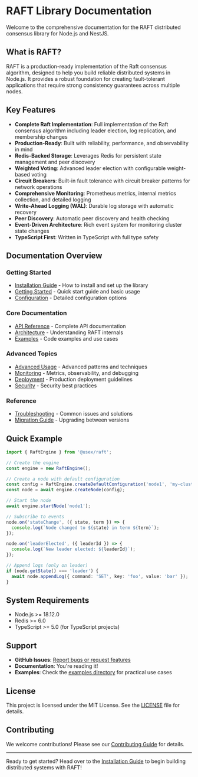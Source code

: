 # RAFT Library Documentation

Welcome to the comprehensive documentation for the RAFT distributed consensus library for Node.js and NestJS.

## What is RAFT?

RAFT is a production-ready implementation of the Raft consensus algorithm, designed to help you build reliable distributed systems in Node.js. It provides a robust foundation for creating fault-tolerant applications that require strong consistency guarantees across multiple nodes.

## Key Features

- **Complete Raft Implementation**: Full implementation of the Raft consensus algorithm including leader election, log replication, and membership changes
- **Production-Ready**: Built with reliability, performance, and observability in mind
- **Redis-Backed Storage**: Leverages Redis for persistent state management and peer discovery
- **Weighted Voting**: Advanced leader election with configurable weight-based voting
- **Circuit Breakers**: Built-in fault tolerance with circuit breaker patterns for network operations
- **Comprehensive Monitoring**: Prometheus metrics, internal metrics collection, and detailed logging
- **Write-Ahead Logging (WAL)**: Durable log storage with automatic recovery
- **Peer Discovery**: Automatic peer discovery and health checking
- **Event-Driven Architecture**: Rich event system for monitoring cluster state changes
- **TypeScript First**: Written in TypeScript with full type safety

## Documentation Overview

### Getting Started
- [Installation Guide](./docs/installation.md) - How to install and set up the library
- [Getting Started](./docs/getting-started.md) - Quick start guide and basic usage
- [Configuration](./docs/configuration.md) - Detailed configuration options

### Core Documentation
- [API Reference](./docs/api-reference.md) - Complete API documentation
- [Architecture](./docs/architecture.md) - Understanding RAFT internals
- [Examples](./docs/examples.md) - Code examples and use cases

### Advanced Topics
- [Advanced Usage](./docs/advanced-usage.md) - Advanced patterns and techniques
- [Monitoring](./docs/monitoring.md) - Metrics, observability, and debugging
- [Deployment](./docs/deployment.md) - Production deployment guidelines
- [Security](./docs/security.md) - Security best practices

### Reference
- [Troubleshooting](./docs/troubleshooting.md) - Common issues and solutions
- [Migration Guide](./docs/migration-guide.md) - Upgrading between versions

## Quick Example

```typescript
import { RaftEngine } from '@usex/raft';

// Create the engine
const engine = new RaftEngine();

// Create a node with default configuration
const config = RaftEngine.createDefaultConfiguration('node1', 'my-cluster');
const node = await engine.createNode(config);

// Start the node
await engine.startNode('node1');

// Subscribe to events
node.on('stateChange', ({ state, term }) => {
  console.log(`Node changed to ${state} in term ${term}`);
});

node.on('leaderElected', ({ leaderId }) => {
  console.log(`New leader elected: ${leaderId}`);
});

// Append logs (only on leader)
if (node.getState() === 'leader') {
  await node.appendLog({ command: 'SET', key: 'foo', value: 'bar' });
}
```

## System Requirements

- Node.js >= 18.12.0
- Redis >= 6.0
- TypeScript >= 5.0 (for TypeScript projects)

## Support

- **GitHub Issues**: [Report bugs or request features](https://github.com/ali-master/raft/issues)
- **Documentation**: You're reading it!
- **Examples**: Check the [examples directory](./docs/examples.md) for practical use cases

## License

This project is licensed under the MIT License. See the [LICENSE](./LICENSE) file for details.

## Contributing

We welcome contributions! Please see our [Contributing Guide](./CODE_OF_CONDUCT.md) for details.

---

Ready to get started? Head over to the [Installation Guide](./docs/installation.md) to begin building distributed systems with RAFT!
